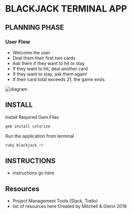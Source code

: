 # BLACKJACK TERMINAL APP

## PLANNING PHASE
### User Flow
* Welcome the user
* Deal them their first two cards
* Ask them if they want to hit or stay
* If they want to hit, deal another card
* If they want to stay, ask them again!
* If their card total exceeds 21, the game ends.


![diagram](<img src="https://i.imgur.com/1BXzjfy.png" width="500px">)



## INSTALL
Install Required Gem Files

``` ruby
gem install colorize
```
Run the application from terminal
```ruby
ruby blackjack.rb
```

## INSTRUCTIONS
* instructions go here

## Resources
* Project Management Tools (Slack, Trello)
* list of resources here
Created by Mitchell & Glenn 2018